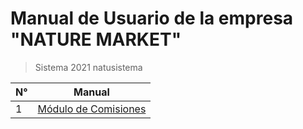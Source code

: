# Manual de Usuario de la empresa "NATURE MARKET"
> Sistema 2021 natusistema

N° | Manual
---|---
1  | [Módulo de Comisiones](./modulo-comisiones.md)